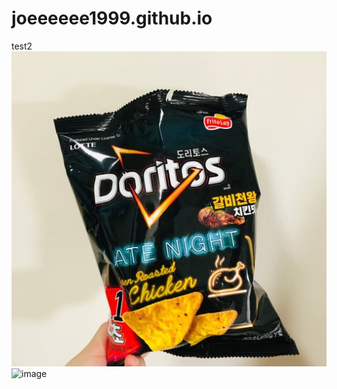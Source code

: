 # joeeeeee1999.github.io
test2
![image](https://github.com/joeeeeee1999/joeeeeee1999.github.io/blob/master/food.jpg)
![image](../blob/master/pingzi.jpg)
